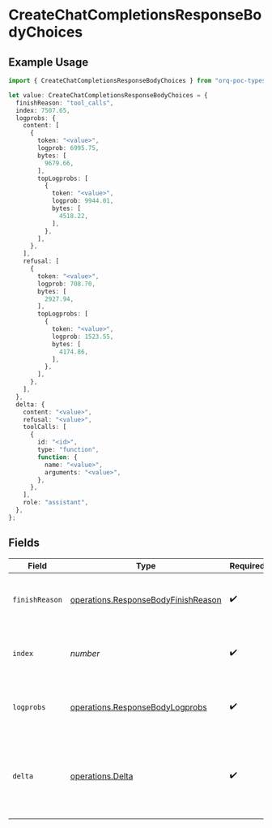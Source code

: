 # CreateChatCompletionsResponseBodyChoices

## Example Usage

```typescript
import { CreateChatCompletionsResponseBodyChoices } from "orq-poc-typescript/models/operations";

let value: CreateChatCompletionsResponseBodyChoices = {
  finishReason: "tool_calls",
  index: 7507.65,
  logprobs: {
    content: [
      {
        token: "<value>",
        logprob: 6995.75,
        bytes: [
          9679.66,
        ],
        topLogprobs: [
          {
            token: "<value>",
            logprob: 9944.01,
            bytes: [
              4518.22,
            ],
          },
        ],
      },
    ],
    refusal: [
      {
        token: "<value>",
        logprob: 708.70,
        bytes: [
          2927.94,
        ],
        topLogprobs: [
          {
            token: "<value>",
            logprob: 1523.55,
            bytes: [
              4174.86,
            ],
          },
        ],
      },
    ],
  },
  delta: {
    content: "<value>",
    refusal: "<value>",
    toolCalls: [
      {
        id: "<id>",
        type: "function",
        function: {
          name: "<value>",
          arguments: "<value>",
        },
      },
    ],
    role: "assistant",
  },
};
```

## Fields

| Field                                                                                      | Type                                                                                       | Required                                                                                   | Description                                                                                |
| ------------------------------------------------------------------------------------------ | ------------------------------------------------------------------------------------------ | ------------------------------------------------------------------------------------------ | ------------------------------------------------------------------------------------------ |
| `finishReason`                                                                             | [operations.ResponseBodyFinishReason](../../models/operations/responsebodyfinishreason.md) | :heavy_check_mark:                                                                         | The reason the model stopped generating tokens.                                            |
| `index`                                                                                    | *number*                                                                                   | :heavy_check_mark:                                                                         | The index of the choice in the list of choices.                                            |
| `logprobs`                                                                                 | [operations.ResponseBodyLogprobs](../../models/operations/responsebodylogprobs.md)         | :heavy_check_mark:                                                                         | Log probability information for the choice.                                                |
| `delta`                                                                                    | [operations.Delta](../../models/operations/delta.md)                                       | :heavy_check_mark:                                                                         | A chat completion delta generated by streamed model responses.                             |